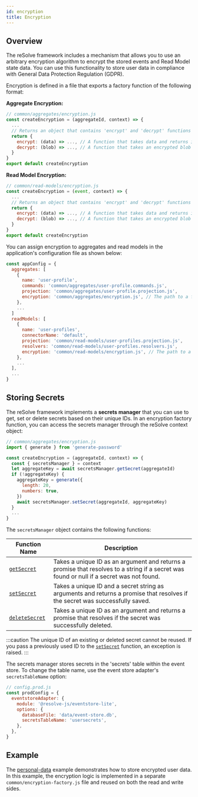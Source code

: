 ```yaml
---
id: encryption
title: Encryption
---
```


## Overview

The reSolve framework includes a mechanism that allows you to use an arbitrary encryption algorithm to encrypt the stored events and Read Model state data. You can use this functionality to store user data in compliance with General Data Protection Regulation (GDPR).

Encryption is defined in a file that exports a factory function of the following format:

**Aggregate Encryption:**

```js
// common/aggregates/encryption.js
const createEncryption = (aggregateId, context) => {
  ...
  // Returns an object that contains 'encrypt' and 'decrypt' functions
  return {
    encrypt: (data) => ..., // A function that takes data and returns its encrypted version
    decrypt: (blob) => ..., // A function that takes an encrypted blob and returns unencrypted data
  }
}
export default createEncryption
```

**Read Model Encryption:**

```js
// common/read-models/encryption.js
const createEncryption = (event, context) => {
  ...
  // Returns an object that contains 'encrypt' and 'decrypt' functions
  return {
    encrypt: (data) => ..., // A function that takes data and returns its encrypted version
    decrypt: (blob) => ..., // A function that takes an encrypted blob and returns unencrypted data
  }
}
export default createEncryption
```

You can assign encryption to aggregates and read models in the application's configuration file as shown below:

```js
const appConfig = {
  aggregates: [
    {
      name: 'user-profile',
      commands: 'common/aggregates/user-profile.commands.js',
      projection: 'common/aggregates/user-profile.projection.js',
      encryption: 'common/aggregates/encryption.js', // The path to a file that defines aggregate encryption
    },
    ...
  ]
  readModels: [
    {
      name: 'user-profiles',
      connectorName: 'default',
      projection: 'common/read-models/user-profiles.projection.js',
      resolvers: 'common/read-models/user-profiles.resolvers.js',
      encryption: 'common/read-models/encryption.js', // The path to a file that defines Read Model encryption
    },
    ...
  ],
  ...
}
```

## Storing Secrets

The reSolve framework implements a **secrets manager** that you can use to get, set or delete secrets based on their unique IDs. In an encryption factory function, you can access the secrets manager through the reSolve context object:

```js
// common/aggregates/encryption.js
import { generate } from 'generate-password'

const createEncryption = (aggregateId, context) => {
  const { secretsManager } = context
  let aggregateKey = await secretsManager.getSecret(aggregateId)
  if (!aggregateKey) {
    aggregateKey = generate({
      length: 20,
      numbers: true,
    })
    await secretsManager.setSecret(aggregateId, aggregateKey)
  }
  ...
}
```

The `secretsManager` object contains the following functions:

| Function Name                                                    | Description                                                                                                                               |
| ---------------------------------------------------------------- | ----------------------------------------------------------------------------------------------------------------------------------------- |
| [`getSecret`](api/encryption/secrets-manager.md#getsecret)       | Takes a unique ID as an argument and returns a promise that resolves to a string if a secret was found or null if a secret was not found. |
| [`setSecret`](api/encryption/secrets-manager.md#setsecret)       | Takes a unique ID and a secret string as arguments and returns a promise that resolves if the secret was successfully saved.              |
| [`deleteSecret`](api/encryption/secrets-manager.md#deletesecret) | Takes a unique ID as an argument and returns a promise that resolves if the secret was successfully deleted.                              |

:::caution
The unique ID of an existing or deleted secret cannot be reused. If you pass a previously used ID to the [`setSecret`](#setsecret) function, an exception is raised.
:::

The secrets manager stores secrets in the 'secrets' table within the event store. To change the table name, use the event store adapter's `secretsTableName` option:

```js
// config.prod.js
const prodConfig = {
  eventstoreAdapter: {
    module: '@resolve-js/eventstore-lite',
    options: {
      databaseFile: 'data/event-store.db',
      secretsTableName: 'usersecrets',
    },
  },
}
```

## Example

The [personal-data](https://github.com/reimagined/resolve/tree/dev/examples/js/personal-data) example demonstrates how to store encrypted user data. In this example, the encryption logic is implemented in a separate `common/encryption-factory.js` file and reused on both the read and write sides.

